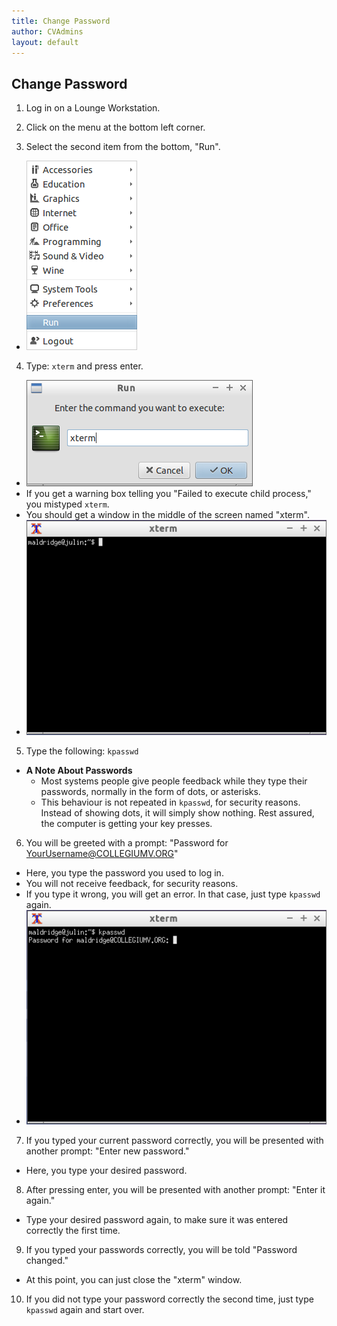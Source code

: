 ```yaml
---
title: Change Password
author: CVAdmins
layout: default
---
```


## Change Password

1. Log in on a Lounge Workstation.

2. Click on the menu at the bottom left corner.

3. Select the second item from the bottom, "Run".
 - ![It looks like this](menu.png)

4. Type: `xterm` and press enter.
 - ![That should look like this](run.png)
 - If you get a warning box telling you "Failed to execute child process," you 
   mistyped `xterm`.
 - You should get a window in the middle of the screen named "xterm".
 - ![Xterm looks like this](xterm.png)

5. Type the following: `kpasswd`
 - **A Note About Passwords**
	  * Most systems people give people feedback while they type their
	    passwords, normally in the form of dots, or asterisks.
	  * This behaviour is not repeated in `kpasswd`, for security reasons.
	    Instead of showing dots, it will simply show nothing. Rest assured,
	    the computer is getting your key presses.

6. You will be greeted with a prompt: "Password for YourUsername@COLLEGIUMV.ORG"
 - Here, you type the password you used to log in.
 - You will not receive feedback, for security reasons.
 - If you type it wrong, you will get an error. In that case, just type
   `kpasswd` again.
 - ![This command and first line look like this](kpasswd.png)

7. If you typed your current password correctly, you will be presented with 
   another prompt: "Enter new password."
 - Here, you type your desired password.

8. After pressing enter, you will be presented with another prompt: "Enter it 
   again."
 - Type your desired password again, to make sure it was entered correctly the 
   first time.

9. If you typed your passwords correctly, you will be told "Password changed."
 - At this point, you can just close the "xterm" window.

10. If you did not type your password correctly the second time, just type
   `kpasswd` again and start over.
